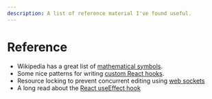 ```yaml
---
description: A list of reference material I've found useful.
---
```


# Reference

* Wikipedia has a great list of [mathematical symbols](https://en.wikipedia.org/wiki/List_of_mathematical_symbols).
* Some nice patterns for writing [custom React hooks](https://usehooks.com/).
* Resource locking to prevent concurrent editing using [web sockets](https://marmelab.com/blog/2017/09/13/real-time-resource-locking-using-socketio-and-react-router.html)
* A long read about the [React useEffect hook](https://overreacted.io/a-complete-guide-to-useeffect/)
